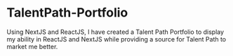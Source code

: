# TalentPath-Portfolio
Using NextJS and ReactJS, I have created a Talent Path Portfolio to display my ability in ReactJS and NextJS while providing a source for Talent Path to market me better.
